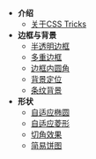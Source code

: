 - **介绍**
	- [关于CSS Tricks](/introduce.md)
- **边框与背景**
	- [半透明边框](/translucent-borders.md)
	- [多重边框](/multiple-borders.md)
	- [边框内圆角](/inner-rounding.md)
	- [背景定位](/extended-bg-position.md)
	- [条纹背景](/stripes-background.md)
- **形状**
	- [自适应椭圆](/ellipse.md)
	- [自适应菱形](/diamond.md)
	- [切角效果](/bevel-corners.md)
	- [简易饼图](/pie-chart.md)